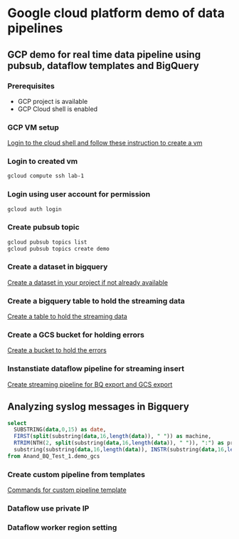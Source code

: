 # Google cloud platform demo of data pipelines

## GCP demo for real time data pipeline using pubsub, dataflow templates and BigQuery

### Prerequisites

* GCP project is available
* GCP Cloud shell is enabled

### GCP VM setup
[Login to the cloud shell and follow these instruction to create a vm](https://cloud.google.com/compute/docs/instances/create-start-instance#startinstancegcloud)

### Login to created vm
```sh
gcloud compute ssh lab-1
```
### Login using user account for permission
```sh
gcloud auth login
```
### Create pubsub topic
```sh
gcloud pubsub topics list
gcloud pubsub topics create demo
```
### Create a dataset in bigquery
[Create a dataset in your project if not already available](https://cloud.google.com/bigquery/docs/datasets)

### Create a bigquery table to hold the streaming data
[Create a table to hold the streaming data](https://cloud.google.com/bigquery/docs/tables)

### Create a GCS bucket for holding errors
[Create a bucket to hold the errors](https://cloud.google.com/storage/docs/creating-buckets#storage-create-bucket-gsutil)

### Instanstiate dataflow pipeline for streaming insert
[Create streaming pipeline for BQ export and GCS export](https://cloud.google.com/dataflow/docs/guides/templates/provided-streaming#cloud-storage-text-to-bigquery-stream)

## Analyzing syslog messages in Bigquery
```sql
select 
  SUBSTRING(data,0,15) as date, 
  FIRST(split(substring(data,16,length(data)), " ")) as machine, 
  RTRIM(NTH(2, split(substring(data,16,length(data)), " ")), ":") as process, 
  substring(substring(data,16,length(data)), INSTR(substring(data,16,length(data)), ":") + 1, length(substring(data,16,length(data))) ) as message
from Anand_BQ_Test_1.demo_gcs
```
### Create custom pipeline from templates

[Commands for custom pipeline template](./pubsubToBigquery-compile-run-commands.sh)

### Dataflow use private IP

### Dataflow worker region setting